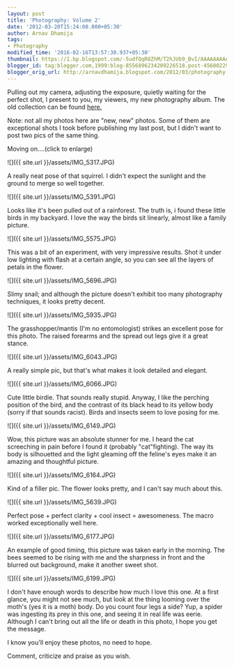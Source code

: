 ```yaml
---
layout: post
title: 'Photography: Volume 2'
date: '2012-03-20T15:24:00.000+05:30'
author: Arnav Dhamija
tags:
- Photography
modified_time: '2016-02-16T13:57:30.937+05:30'
thumbnail: https://1.bp.blogspot.com/-5udfQqR8ZhM/T2hJUb9_BvI/AAAAAAAAALw/MV0ncRl9SRI/s72-c/IMG_5317.JPG
blogger_id: tag:blogger.com,1999:blog-8556896234209226518.post-4560022965735338030
blogger_orig_url: http://arnavdhamija.blogspot.com/2012/03/photography-volume-2.html
---
```


Pulling out my camera, adjusting the exposure, quietly waiting for the perfect
shot, I present to you, my viewers, my new photography album. The old
collection can be found
[here.](/photography)  

Note: not all my photos here are "new, new" photos. Some of them are
exceptional shots I took before publishing my last post, but I didn't want to
post two pics of the same thing.  

Moving on....(click to enlarge)  


![]({{ site.url }}/assets/IMG_5317.JPG)


A really neat pose of that squirrel. I didn't expect the sunlight and the
ground to merge so well together.  


![]({{ site.url }}/assets/IMG_5391.JPG)


Looks like it's been pulled out of a rainforest. The truth is, i found these
little birds in my backyard. I love the way the birds sit linearly, almost
like a family picture.  


![]({{ site.url }}/assets/IMG_5575.JPG)


This was a bit of an experiment, with very impressive results. Shot it under
low lighting with flash at a certain angle, so you can see all the layers of
petals in the flower.  


![]({{ site.url }}/assets/IMG_5696.JPG)


Slimy snail; and although the picture doesn't exhibit too many photography
techniques, it looks pretty decent.  


![]({{ site.url }}/assets/IMG_5935.JPG)


The grasshopper/mantis (I'm no entomologist) strikes an excellent pose for
this photo. The raised forearms and the spread out legs give it a great
stance.  


![]({{ site.url }}/assets/IMG_6043.JPG)


A really simple pic, but that's what makes it look detailed and elegant.  


![]({{ site.url }}/assets/IMG_6066.JPG)


Cute little birdie. That sounds really stupid. Anyway, I like the perching
position of the bird, and the contrast of its black head to its yellow body
(sorry if that sounds racist). Birds and insects seem to love posing for me.  


![]({{ site.url }}/assets/IMG_6149.JPG)


Wow, this picture was an absolute stunner for me. I heard the cat screeching
in pain before I found it (probably "cat"fighting). The way its body is
silhouetted and the light gleaming off the feline's eyes make it an amazing
and thoughtful picture.  


![]({{ site.url }}/assets/IMG_6164.JPG)


Kind of a filler pic. The flower looks pretty, and I can't say much about
this.  


![]({{ site.url }}/assets/IMG_5639.JPG)


Perfect pose + perfect clarity + cool insect = awesomeness. The macro worked
exceptionally well here.  


![]({{ site.url }}/assets/IMG_6177.JPG)


An example of good timing, this picture was taken early in the morning. The
bees seemed to be rising with me and the sharpness in front and the blurred
out background, make it another sweet shot.  


![]({{ site.url }}/assets/IMG_6199.JPG)


I don't have enough words to describe how much I love this one. At a first
glance, you might not see much, but look at the thing looming over the moth's
(yes it is a moth) body. Do you count four legs a side? Yup, a spider was
ingesting its prey in this one, and seeing it in real life was eerie. Although
I can't bring out all the life or death in this photo, I hope you get the
message.  

I know you'll enjoy these photos, no need to hope.  

Comment, criticize and praise as you wish.

